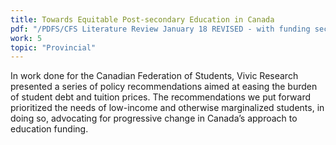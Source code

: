 ```yaml
---
title: Towards Equitable Post-secondary Education in Canada
pdf: "/PDFS/CFS Literature Review January 18 REVISED - with funding section.pdf"
work: 5
topic: "Provincial"
---
```

In work done for the Canadian Federation of Students, Vivic Research presented a series of
policy recommendations aimed at easing the burden of student debt and tuition prices. The
recommendations we put forward prioritized the needs of low-income and otherwise marginalized
students, in doing so, advocating for progressive change in Canada’s approach to education
funding.

